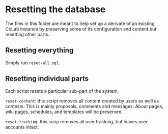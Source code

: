 # Resetting the database
The files in this folder are meant to help set up a derivate of an existing CoLab instance by preserving some of its configuration and content but resetting other parts.

## Resetting everything

Simply run `reset-all.sql`.

## Resetting individual parts

Each script resets a particular sub-part of the system.

`reset-content`: this script removes all content created by users as well as contests. This is mainly proposals, comments and messages. About pages, wiki pages, schedules, and templates will be preserved.

`reset-tracking`:  this scrip removes all user tracking, but leaves user accounts intact.
